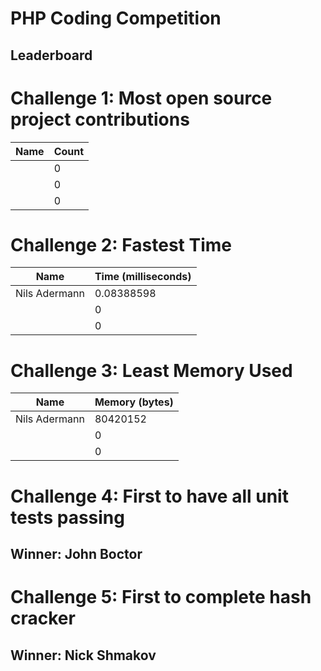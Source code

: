 # PHP Coding Competition
## Leaderboard

# Challenge 1: Most open source project contributions
| Name         | Count |
|--------------|-------|
|              | 0     |
|              | 0     |
|              | 0     |

# Challenge 2: Fastest Time
| Name         | Time (milliseconds) |
|--------------|---------------------|
|Nils Adermann | 0.08388598          |
|              | 0                   |
|              | 0                   |

# Challenge 3: Least Memory Used
| Name          | Memory (bytes) |
|---------------|----------------|
| Nils Adermann | 80420152       |
|               | 0              |
|               | 0              |

# Challenge 4: First to have all unit tests passing
## Winner: John Boctor

# Challenge 5: First to complete hash cracker
## Winner: Nick Shmakov
